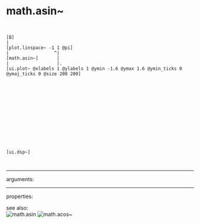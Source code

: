 # math.asin~

```


[B]
|
[plot.linspace~ -1 1 @pi]
|                 ^|
[math.asin~]       |
|                  |.
[ui.plot~ @xlabels 1 @ylabels 1 @ymin -1.6 @ymax 1.6 @ymin_ticks 0 @ymaj_ticks 0 @size 200 200]














[ui.dsp~]

            
```
---
arguments:


---
properties:


see also:<br>
![math.asin]("img/object_math.asin.png")
![math.acos~]("img/object_math.acos~.png")
